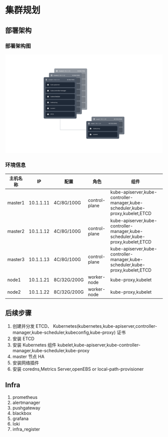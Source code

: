 # 集群规划

## 部署架构

### 部署架构图

![plan_arch](./images/plan_arch.svg)

### 环境信息

| 主机名称 | IP        | 配置        | 角色          | 组件                                                                          |
| -------- | --------- | ----------- | ------------- | ----------------------------------------------------------------------------- |
| master1  | 10.1.1.11 | 4C/8G/100G  | control-plane | kube-apiserver,kube-controller-manager,kube-scheduler,kube-proxy,kubelet,ETCD |
| master2  | 10.1.1.12 | 4C/8G/100G  | control-plane | kube-apiserver,kube-controller-manager,kube-scheduler,kube-proxy,kubelet,ETCD |
| master3  | 10.1.1.13 | 4C/8G/100G  | control-plane | kube-apiserver,kube-controller-manager,kube-scheduler,kube-proxy,kubelet,ETCD |
| node1    | 10.1.1.21 | 8C/32G/200G | worker-node   | kube-proxy,kubelet                                                            |
| node2    | 10.1.1.22 | 8C/32G/200G | worker-node   | kube-proxy,kubelet                                                            |

## 后续步骤

1. 创建并分发 ETCD、 Kubernetes(kubernetes,kube-apiserver,controller-manager,kube-scheduler,kubeconfig,kube-proxy) 证书
2. 安装 ETCD
3. 安装 Kubernetes 组件 kubelet,kube-apiserver,kube-controller-manager,kube-scheduler,kube-proxy
4. master 节点 HA
5. 安装网络插件
6. 安装 coredns,Metrics Server,openEBS or local-path-provisioner

## Infra

1. prometheus
2. alertmanager
3. pushgateway
4. blackbox
5. grafana
6. loki
7. infra_register
